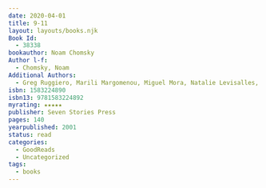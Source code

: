 ```yaml
---
date: 2020-04-01
title: 9-11
layout: layouts/books.njk
Book Id:
  - 38338
bookauthor: Noam Chomsky
Author l-f:
  - Chomsky, Noam
Additional Authors:
  - Greg Ruggiero, Marili Margomenou, Miguel Mora, Natalie Levisalles, Il Manifesto, Hartford Courant, David Barsamian, Radio B92, Elise Fried, Peter Kreysler, Gionarle del Popolo, Michael Albert
isbn: 1583224890
isbn13: 9781583224892
myrating: ★★★★★
publisher: Seven Stories Press
pages: 140
yearpublished: 2001
status: read
categories:
  - GoodReads
  - Uncategorized
tags:
  - books
---
```

